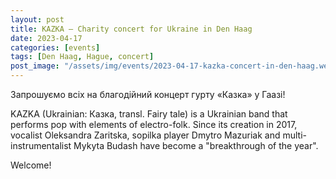 ```yaml
---
layout: post
title: KAZKA — Charity concert for Ukraine in Den Haag
date: 2023-04-17
categories: [events]
tags: [Den Haag, Hague, concert]
post_image: "/assets/img/events/2023-04-17-kazka-concert-in-den-haag.webp"
---
```


Запрошуємо всіх на благодійний концерт гурту «Казка» у Гаазі!

KAZKA (Ukrainian: Казка, transl. Fairy tale) is a Ukrainian band that performs pop with elements of electro-folk. Since its creation in 2017, vocalist Oleksandra Zaritska, sopilka player Dmytro Mazuriak and multi-instrumentalist Mykyta Budash have become a "breakthrough of the year".

Welcome!
